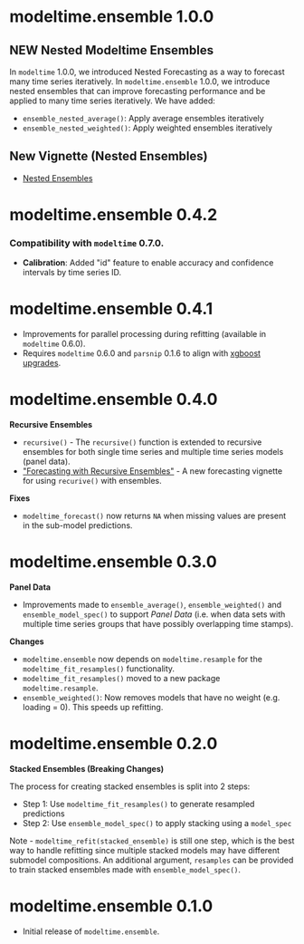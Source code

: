 #  modeltime.ensemble 1.0.0

## NEW Nested Modeltime Ensembles

In `modeltime` 1.0.0, we introduced Nested Forecasting as a way to forecast many time series iteratively. In `modeltime.ensemble` 1.0.0, we introduce nested ensembles that can improve forecasting performance and be applied to many time series iteratively. We have added:

- `ensemble_nested_average()`: Apply average ensembles iteratively
- `ensemble_nested_weighted()`: Apply weighted ensembles iteratively


## New Vignette (Nested Ensembles)

- [Nested Ensembles](https://business-science.github.io/modeltime.ensemble/articles/nested-ensembles.html)

# modeltime.ensemble 0.4.2

### Compatibility with `modeltime` 0.7.0. 

- __Calibration__: Added "id" feature to enable accuracy and confidence intervals by time series ID. 

# modeltime.ensemble 0.4.1

- Improvements for parallel processing during refitting (available in `modeltime` 0.6.0). 
- Requires `modeltime` 0.6.0 and `parsnip` 0.1.6 to align with [xgboost upgrades](https://github.com/business-science/modeltime/issues/107). 


# modeltime.ensemble 0.4.0

__Recursive Ensembles__

- `recursive()` - The `recursive()` function is extended to recursive ensembles for both single time series and multiple time series models (panel data).
- ["Forecasting with Recursive Ensembles"](https://business-science.github.io/modeltime.ensemble/articles/recursive-ensembles.html) - A new forecasting vignette for using `recurive()` with ensembles.

__Fixes__

- `modeltime_forecast()` now returns `NA` when missing values are present in the sub-model predictions.  

# modeltime.ensemble 0.3.0

__Panel Data__

- Improvements made to `ensemble_average()`, `ensemble_weighted()` and `ensemble_model_spec()` to support _Panel Data_ (i.e. when data sets with multiple time series groups that have possibly overlapping time stamps). 

__Changes__

- `modeltime.ensemble` now depends on `modeltime.resample` for the `modeltime_fit_resamples()` functionality.
- `modeltime_fit_resamples()` moved to a new package `modeltime.resample`.
- `ensemble_weighted()`: Now removes models that have no weight (e.g. loading = 0). This speeds up refitting.  

# modeltime.ensemble 0.2.0

__Stacked Ensembles (Breaking Changes)__

The process for creating stacked ensembles is split into 2 steps:

- Step 1: Use `modeltime_fit_resamples()` to generate resampled predictions
- Step 2: Use `ensemble_model_spec()` to apply stacking using a `model_spec`

Note - `modeltime_refit(stacked_ensemble)` is still one step, which is the best way to handle refitting since multiple stacked models may have different submodel compositions. An additional argument, `resamples` can be provided to train stacked ensembles made with `ensemble_model_spec()`.

# modeltime.ensemble 0.1.0

* Initial release of `modeltime.ensemble`.
